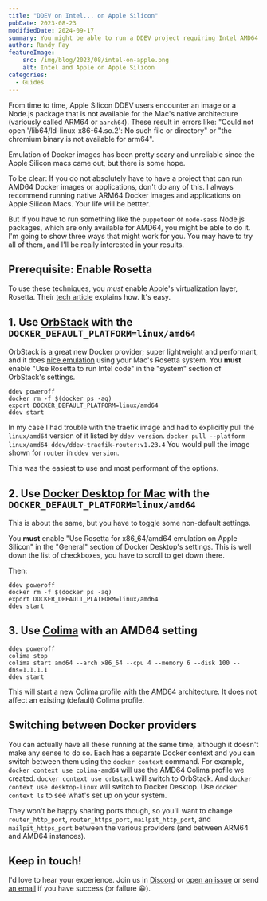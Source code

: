```yaml
---
title: "DDEV on Intel... on Apple Silicon"
pubDate: 2023-08-23
modifiedDate: 2024-09-17
summary: You might be able to run a DDEV project requiring Intel AMD64 on your Apple Silicon Mac
author: Randy Fay
featureImage:
    src: /img/blog/2023/08/intel-on-apple.png
    alt: Intel and Apple on Apple Silicon
categories:
  - Guides
---
```


From time to time, Apple Silicon DDEV users encounter an image or a Node.js package that is not available for the Mac's native architecture (variously called ARM64 or `aarch64`). These result in errors like: "Could not open '/lib64/ld-linux-x86-64.so.2': No such file or directory" or "the chromium binary is not available for arm64".

Emulation of Docker images has been pretty scary and unreliable since the Apple Silicon macs came out, but there is some hope. 

To be clear: If you do not absolutely have to have a project that can run AMD64 Docker images or applications, don't do any of this. I always recommend running native ARM64 Docker images and applications on Apple Silicon Macs. Your life will be bettter. 

But if you have to run something like the `puppeteer` or `node-sass` Node.js packages, which are only available for AMD64, you might be able to do it. I'm going to show three ways that might work for you. You may have to try all of them, and I'll be really interested in your results.

## Prerequisite: Enable Rosetta

To use these techniques, you *must* enable Apple's virtualization layer, Rosetta. Their [tech article](https://support.apple.com/en-us/102527) explains how. It's easy.

## 1. Use [OrbStack](https://orbstack.dev) with the `DOCKER_DEFAULT_PLATFORM=linux/amd64`

OrbStack is a great new Docker provider; super lightweight and performant, and it does [nice emulation](https://docs.orbstack.dev/docker/#intel-x86-emulation) using your Mac's Rosetta system. You **must** enable "Use Rosetta to run Intel code" in the "system" section of OrbStack's settings.

```
ddev poweroff
docker rm -f $(docker ps -aq)
export DOCKER_DEFAULT_PLATFORM=linux/amd64
ddev start
```

In my case I had trouble with the traefik image and had to explicitly pull the `linux/amd64` version of it listed by `ddev version`. `docker pull --platform linux/amd64 ddev/ddev-traefik-router:v1.23.4` You would pull the image shown for `router` in `ddev version`.

This was the easiest to use and most performant of the options.

## 2. Use [Docker Desktop for Mac](https://www.docker.com/products/docker-desktop/) with the `DOCKER_DEFAULT_PLATFORM=linux/amd64`

This is about the same, but you have to toggle some non-default settings. 

You **must** enable "Use Rosetta for x86_64/amd64 emulation on Apple Silicon" in the "General" section of Docker Desktop's settings. This is well down the list of checkboxes, you have to scroll to get down there.

Then:

```
ddev poweroff
docker rm -f $(docker ps -aq)
export DOCKER_DEFAULT_PLATFORM=linux/amd64
ddev start
```

## 3. Use [Colima](https://github.com/abiosoft/colima) with an AMD64 setting

```
ddev poweroff
colima stop
colima start amd64 --arch x86_64 --cpu 4 --memory 6 --disk 100 --dns=1.1.1.1
ddev start
```

This will start a new Colima profile with the AMD64 architecture. It does not affect an existing (default) Colima profile.

## Switching between Docker providers

You can actually have all these running at the same time, although it doesn't make any sense to do so. Each has a separate Docker context and you can switch between them using the `docker context` command. For example, `docker context use colima-amd64` will use the AMD64 Colima profile we created. `docker context use orbstack` will switch to OrbStack. And `docker context use desktop-linux` will switch to Docker Desktop. Use `docker context ls` to see what's set up on your system.

They won't be happy sharing ports though, so you'll want to change `router_http_port`, `router_https_port`, `mailpit_http_port`, and `mailpit_https_port` between the various providers (and between ARM64 and AMD64 instances).

## Keep in touch! 

I'd love to hear your experience. Join us in [Discord](https://discord.gg/5wjP76mBJD) or [open an issue](https://github.com/ddev/ddev/issues) or send [an email](mailto:support%40ddev.com) if you have success (or failure 😀).
